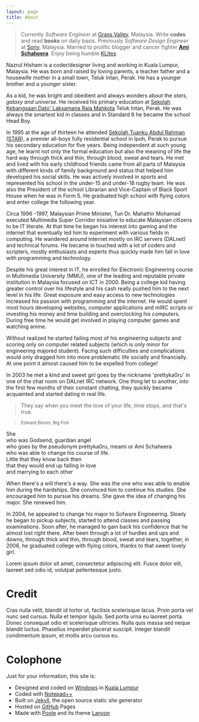 ```yaml
---
layout: page
title: About
---
```


> Currently *Software Engineer* at [Grass Valley](http://www.grassvalley.com/contact/engineering), Malaysia. 
> Write **codes** and read **books** on daily basis. 
>  Previously *Software Design Engineer* at [Sony](http://www.sony.net/SonyInfo/csr/SonyEnvironment/archive/special/soem.html), Malaysia. 
> Married to prolific blogger and cancer fighter [**Ami Schaheera**](http://www.amischaheera.com/). 
> Enjoy being humble [KLites](http://en.wikipedia.org/wiki/KLites).

Nazrul Hisham is a coder/designer living and working in Kuala Lumpur, Malaysia. He was born and raised by loving parents, a teacher father and a housewife mother in a small town, Teluk Intan, Perak. He has a younger brother and a younger sister. 

As a kid, he was bright and obedient and always wonders about the *stars, galaxy and universe*. He received his primary education at [Sekolah Kebangsaan  Dato' Laksamana Raja Mahkota](http://ms.wikipedia.org/wiki/Sekolah_Kebangsaan_Dato'_Laksamana_Raja_Mahkota) Teluk Intan, Perak. He was always the smartest kid in classes and in Standard 6 he became the school Head Boy.

In 1995 at the age of thirteen he attended [Sekolah Tuanku Abdul Rahman](http://en.wikipedia.org/wiki/Sekolah_Tuanku_Abdul_Rahman) ([STAR](http://www.staripoh.com/)), a premier all-boys fully residential school in Ipoh, Perak to pursue his secondary education for five years. Being independent at such young age, he learnt not only the formal education but also the meaning of life the hard way through thick and thin, through blood, sweat and tears. He met and lived with his early childhood friends came from all parts of Malaysia with different kinds of family background and status that helped him developed his social skills. He was actively involved in sports and represented his school in the under-15 and under-18 rugby team. He was also the President of the school Librarian and Vice-Captain of Black Sport House when he was in Form 5. He graduated high school with flying colors and enter college the following year.

Circa 1996 -1997, Malaysian Prime Minister, Tun Dr. Mahathir Mohamad executed Multimedia Super Corridor inisiative to educate Malaysian citizens to be IT literate. At that time he began his interest into gaming and the internet that eventually led him to experiment with various fields in computing. He wandered around internet mostly on IRC servers (DALnet) and technical forums. He became in touched with a lot of coders and scripters, mostly enthusiasts and experts thus quickly made him fall in love with programming and technology.

Despite his great interest in IT, he enrolled for Electronic Engineering course in Multimedia University (MMU), one of the leading and reputable private institution in Malaysia focused on ICT in 2000. Being a college kid having greater control over his lifestyle and his cash really pushed him to the next level in his life. Great exposure and easy access to new technologies increased his passion with programming and the internet. He would spent most hours developing websites, computer applications and mIRC scripts or investing his money and time building and overclocking his computers. During free time he would get involved in playing computer games and watching anime. 

Without realized he started failing most of his engineering subjects and scoring only on computer related subjects (which is only minor for engineering majored student). Facing  such difficulties and complications would only dragged him into more problematic life socially and financially. At one point it almost caused him to be expelled from college!

In 2003 he met a kind and sweet girl goes by the nickname 'prettyka0ru' in one of the chat room on DALnet IRC network. One thing let to another, into the first few months of their constant chatting, they quickly became acquainted and started dating in real life. 
 
> They say when you meet the love of your life, time stops, and that's true.

> <small>Edward Bloom, Big Fish</small>

She  
who was Godsend, guardian angel  
who goes by the pseudonym prettyka0ru, meami or Ami Schaheera  
who was able to change his course of life.  
Little that they know back then  
that they would end up falling in love  
and marrying to each other

When there's a will there's a way. She was the one who was able to enable him during the hardships. She convinced him to continue his studies. She encouraged him to pursue his dreams.  She gave the idea of changing his major. She renewed him.

In 2004, he appealed to change his major to Sofware Engineering. Slowly he began to pickup subjects, started to attend classes and passing examinations. Soon after, he managed to gain back his confidence that he almost lost right there. After been through a lot of hurdles and ups and downs, through thick and thin, through blood, sweat and tears, together, in 2006, he graduated college with flying colors, thanks to that sweet lovely girl. 

<div class="message bg-teal black">
  <i class="fi-asl fi-large white"></i> Lorem ipsum dolor sit amet, consectetur adipiscing elit. Fusce dolor elit, laoreet sed odio id, volutpat pellentesque justo.
</div>

# Credit

Cras nulla velit, blandit id tortor ut, facilisis scelerisque lacus. Proin porta vel nunc sed cursus. Nulla et tempor ligula. Sed porta urna eu laoreet porta. Donec consequat odio et scelerisque ultricies. Nulla quis massa sed neque blandit luctus. Phasellus imperdiet placerat suscipit. Integer blandit condimentum ipsum, et mollis arcu cursus eu.

# Colophone

Just for your information, this site is:

* Designed and coded on [Windows](http://windows.microsoft.com/) in [Kuala Lumpur](http://en.wikipedia.org/wiki/Kuala_Lumpur)
* Coded with [Notepad++](http://notepad-plus-plus.org/)
* Built on [Jekyll](http://jekyllrb.com/), the open source static site generator
* Hosted on [GitHub](https://github.com/lumachroma/fantastiq) Pages
* Made with [Poole](http://getpoole.com/) and its theme [Lanyon](https://github.com/poole/lanyon)
